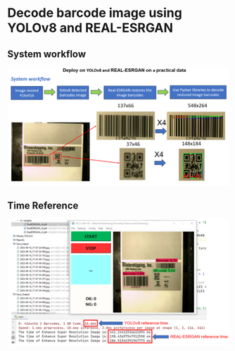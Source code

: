 # Decode barcode image using YOLOv8 and REAL-ESRGAN
## System workflow
![System Workflow](Reports/Seminars/Images/System_workflow.png)
## Time Reference
![Time Reference](Reports/Seminars/Images/Time_reference.png)
